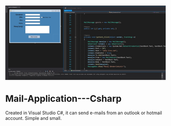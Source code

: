 ![photo](https://github.com/mertfozzy/Mail-Application---Csharp/blob/master/ScreenShot.jpg?raw=true)
# Mail-Application---Csharp
Created in Visual Studio C#, it can send e-mails from an outlook or hotmail account. Simple and small.
